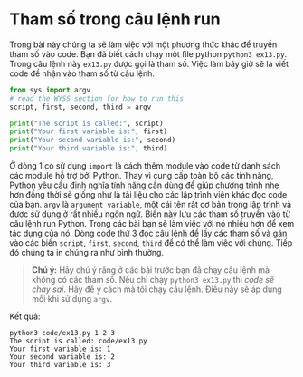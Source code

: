 # Tham số trong câu lệnh run

Trong bài này chúng ta sẽ làm việc với một phương thức khác để truyền tham số vào code. Bạn đã biết cách chạy một file python `python3 ex13.py`. Trong câu lệnh này `ex13.py` được gọi là tham số. Việc làm bây giờ sẽ là viết code đề nhận vào tham số từ câu lệnh.

```py
from sys import argv
# read the WYSS section for how to run this
script, first, second, third = argv

print("The script is called:", script)
print("Your first variable is:", first)
print("Your second variable is:", second)
print("Your third variable is:", third)
```

Ở dòng 1 có sử dụng `import` là cách thêm module vào code từ danh sách các module hỗ trợ bởi Python. Thay vì cung cấp toàn bộ các tính năng, Python yêu cầu định nghĩa tính năng cần dùng để giúp chương trình nhẹ hơn đồng thời sẽ giống như là tài liệu cho các lập trình viên khác đọc code của bạn.
`argv` là `argument variable`, một cái tên rất cơ bản trong lập trình và được sử dụng ở rất nhiều ngôn ngữ. Biến này lưu các tham số truyền vào từ câu lệnh run Python. Trong các bài bạn sẽ làm việc với nó nhiều hơn để xem tác dụng của nó.
Dòng code thứ 3 đọc câu lệnh để lấy các tham số và gán vào các biến `script`, `first`, `second`, `third` để có thể làm việc với chúng.
Tiếp đó chúng ta in chúng ra như bình thường.

> **Chú ý:**
> Hãy chú ý rằng ở các bài trước bạn đã chạy câu lệnh mà không có các tham số. Nếu chỉ chạy `python3 ex13.py` thì _code sẽ chạy sai_. Hãy để ý cách mà tôi chạy câu lệnh. Điều này sẽ áp dụng mỗi khi sử dụng `argv`.

Kết quả:

```
python3 code/ex13.py 1 2 3
The script is called: code/ex13.py
Your first variable is: 1
Your second variable is: 2
Your third variable is: 3
```
